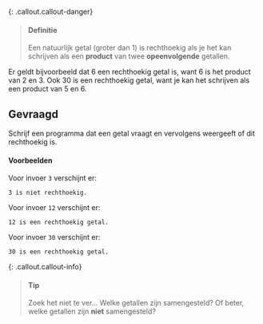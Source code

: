 {: .callout.callout-danger}
> #### Definitie
> Een natuurlijk getal (groter dan 1) is rechthoekig als je het kan schrijven als een **product** van twee **opeenvolgende** getallen.

Er geldt bijvoorbeeld dat 6 een rechthoekig getal is, want 6 is het product van 2 en 3. Ook 30 is een rechthoekig getal, want je kan het schrijven als een product van 5 en 6.

## Gevraagd
Schrijf een programma dat een getal vraagt en vervolgens weergeeft of dit rechthoekig is.

#### Voorbeelden
Voor invoer `3` verschijnt er:
```
3 is niet rechthoekig.
```

Voor invoer `12` verschijnt er:
```
12 is een rechthoekig getal.
```

Voor invoer `30` verschijnt er:
```
30 is een rechthoekig getal.
```

{: .callout.callout-info}
> #### Tip
> Zoek het niet te ver... Welke getallen zijn samengesteld? Of beter, welke getallen zijn **niet** samengesteld?